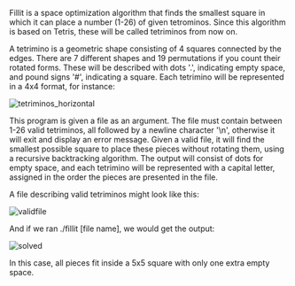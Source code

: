 Fillit is a space optimization algorithm that finds the smallest square in which it can place a number (1-26) of given tetrominos.
Since this algorithm is based on Tetris, these will be called tetriminos from now on.

A tetrimino is a geometric shape consisting of 4 squares connected by the edges. There are 7 different shapes and
19 permutations if you count their rotated forms. These will be described with dots '.', indicating empty space,
and pound signs '#', indicating a square. Each tetrimino will be represented in a 4x4 format, for instance:

![tetriminos_horizontal](https://user-images.githubusercontent.com/88145164/153220447-92e140e9-7c12-48d3-bd36-fd7f81d4acd4.png)

This program is given a file as an argument. The file must contain between 1-26 valid tetriminos, all followed by a
newline character '\n', otherwise it will exit and display an error message. Given a valid file, it will find the
smallest possible square to place these pieces without rotating them, using a recursive backtracking algorithm.
The output will consist of dots for empty space, and each tetrimino will be represented with a capital letter,
assigned in the order the pieces are presented in the file.

A file describing valid tetriminos might look like this:

![validfile](https://user-images.githubusercontent.com/88145164/153220669-d375a10b-0be4-4a38-800c-a865ab81a124.png)


And if we ran ./fillit [file name], we would get the output:

![solved](https://user-images.githubusercontent.com/88145164/153221144-311113c9-42cf-449b-ada5-16e87f1e390f.png)

In this case, all pieces fit inside a 5x5 square with only one extra empty space.
